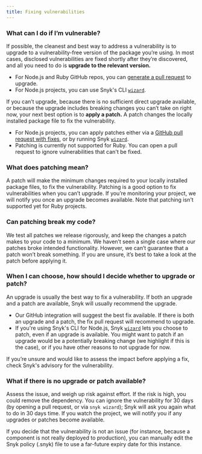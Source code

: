 ```yaml
---
title: Fixing vulnerabilities
---
```

### What can I do if I’m vulnerable?

If possible, the cleanest and best way to address a vulnerability is to upgrade to a vulnerability-free version of the package you’re using. In most cases, disclosed vulnerabilities are fixed shortly after they’re discovered, and all you need to do is **upgrade to the relevant version.**

- For Node.js and Ruby GitHub repos, you can [generate a pull request](https://snyk.io/docs/github/#fix-vulnerabilities-with-snyk-pull-requests) to upgrade. 
- For Node.js projects, you can use Snyk's CLI [`wizard`](https://snyk.io/docs/using-snyk/#wizard).

If you can’t upgrade, because there is no sufficient direct upgrade available, or because the upgrade includes breaking changes you can’t take on right now, your next best option is to **apply a patch.** A patch changes the locally installed package file to fix the vulnerability.

- For Node.js projects, you can apply patches either via a [GitHub pull request with fixes](https://snyk.io/docs/github/#fix-vulnerabilities-with-snyk-pull-requests), or by running Snyk [`wizard`](https://snyk.io/docs/using-snyk/#wizard).
- Patching is currently not supported for Ruby. You can open a pull request to ignore vulnerabilities that can't be fixed. 

### What does patching mean?

A patch will make the minimum changes required to your locally installed package files, to fix the vulnerability. Patching is a good option to fix vulnerabilities when you can’t upgrade.
If you’re monitoring your project, we will notify you once an upgrade becomes available.
Note that patching isn't supported yet for Ruby projects.

### Can patching break my code?

We test all patches we release rigorously, and keep the changes a patch makes to your code to a minimum. We haven’t seen a single case where our patches broke intended functionality. However, we can’t guarantee that a patch won’t break something. If you are unsure, it’s best to take a look at the patch before applying it.

### When I can choose, how should I decide whether to upgrade or patch?

An upgrade is usually the best way to fix a vulnerability. If both an upgrade and a patch are available, Snyk will usually recommend the upgrade. 

- Our GitHub integration will suggest the best fix available. If there is both an upgrade and a patch, the fix pull request will recommend to upgrade. 
- If you're using Snyk's CLI for Node.js, Snyk [`wizard`](https://snyk.io/docs/using-snyk/#wizard) lets you choose to patch, even if an upgrade is available. You might want to patch if an upgrade would be a potentially breaking change (we highlight if this is the case), or if you have other reasons to not upgrade for now.

If you’re unsure and would like to assess the impact before applying a fix, check Snyk's advisory for the vulnerability.

### What if there is no upgrade or patch available?

Assess the issue, and weigh up risk against effort. If the risk is high, you could remove the dependency. You can ignore the vulnerability for 30 days (by opening a pull request, or via `snyk wizard`); Snyk will ask you again what to do in 30 days time. If you watch the project, we will notify you if any upgrades or patches become available.

If you decide that the vulnerability is not an issue (for instance, because a component is not really deployed to production), you can manually edit the Snyk policy (.snyk) file to use a far-future expiry date for this instance. 
